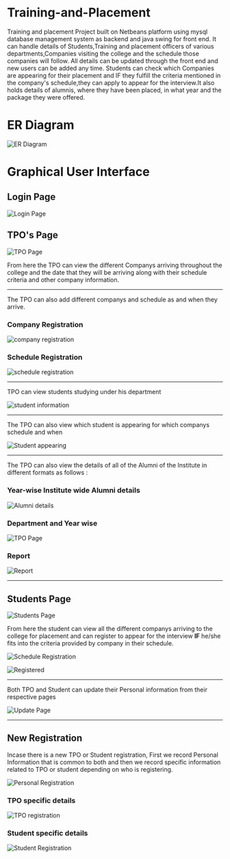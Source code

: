 # Training-and-Placement
Training and placement Project built on Netbeans platform using mysql database management system as backend and java swing for front end. It can handle details of Students,Training and placement officers of various departments,Companies visiting the college and the schedule those companies will follow. All details can be updated through the front end and new users can be added any time. Students can check which Companies are appearing for their placement and IF they fulfill the criteria mentioned in the company's schedule,they can apply to appear for the interview.It also holds details of alumnis, where they have been placed, in what year and the package they were offered.
# ER Diagram
![ER Diagram](https://github.com/aliasgar521/Training-and-Placement/blob/master/Screenshots/ER1.png)


# Graphical User Interface
## Login Page

![Login Page](https://github.com/aliasgar521/Training-and-Placement/blob/master/Screenshots/1.png)

## TPO's Page

![TPO Page](https://github.com/aliasgar521/Training-and-Placement/blob/master/Screenshots/2.png)

From here the TPO can view the different Companys arriving throughout the college and the date that they will be arriving along with their schedule criteria and other company information. 

- - - -

The TPO can also add different companys and schedule as and when they arrive.

### Company Registration

![company registration](https://github.com/aliasgar521/Training-and-Placement/blob/master/Screenshots/14.png)

### Schedule Registration

![schedule registration](https://github.com/aliasgar521/Training-and-Placement/blob/master/Screenshots/15.png)

- - - -

TPO can view students studying under his department

![student information](https://github.com/aliasgar521/Training-and-Placement/blob/master/Screenshots/3.png)

- - - -
The TPO can also view which student is appearing for which companys schedule and when

![Student appearing](https://github.com/aliasgar521/Training-and-Placement/blob/master/Screenshots/4.png)

- - - -

The TPO can also view the details of all of the Alumni of the Institute in different formats as follows :

### Year-wise Institute wide Alumni details

![Alumni details](https://github.com/aliasgar521/Training-and-Placement/blob/master/Screenshots/5.png)

### Department and Year wise

![TPO Page](https://github.com/aliasgar521/Training-and-Placement/blob/master/Screenshots/6.png)

### Report

![Report](https://github.com/aliasgar521/Training-and-Placement/blob/master/Screenshots/16.png)

- - - -

## Students Page

![Students Page](https://github.com/aliasgar521/Training-and-Placement/blob/master/Screenshots/8.png)

From here the student can view all the different companys arriving to the college for placement and can register to appear for the interview **IF** he/she fits into the criteria provided by company in their schedule.

![Schedule Registration](https://github.com/aliasgar521/Training-and-Placement/blob/master/Screenshots/9.png)

![Registered](https://github.com/aliasgar521/Training-and-Placement/blob/master/Screenshots/10.png)

- - - -

Both TPO and Student can update their Personal information from their respective pages

![Update Page](https://github.com/aliasgar521/Training-and-Placement/blob/master/Screenshots/7.png)

- - - -
## New Registration

Incase there is a new TPO or Student registration, First we record Personal Information that is common to both and then we record specific information related to TPO or student depending on who is registering.

![Personal Registration](https://github.com/aliasgar521/Training-and-Placement/blob/master/Screenshots/11.png)

### TPO specific details

![TPO registration](https://github.com/aliasgar521/Training-and-Placement/blob/master/Screenshots/12.png)

### Student specific details

![Student Registration](https://github.com/aliasgar521/Training-and-Placement/blob/master/Screenshots/13.png)
